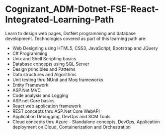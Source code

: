 # Cognizant_ADM-Dotnet-FSE-React-Integrated-Learning-Path

Learn to design web pages, DotNet programming and database development. Technologies covered as part of this learning path are:
- Web Designing using HTML5, CSS3, JavaScript, Bootstrap and JQuery
- C# Programming
- Unix and Shell Scripting basics
- Database concepts using SQL Server
- Design principles and Patterns
- Data structures and Algorithms
- Unit testing thru NUnit and Moq frameworks
- Entity Framework
- ASP.Net MVC
- Code analysis and Logging
- ASP.net Core basics
- React web application framework
- REST concepts thru ASP.Net Core WebAPI
- Application Debugging, DevOps and SCM Tools
- Cloud concepts thru Azure - Standalone concepts, DevOps, Application deployment on Cloud, Containerization and Orchestration
